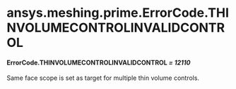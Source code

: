 <a id="ansys-meshing-prime-errorcode-thinvolumecontrolinvalidcontrol"></a>

# ansys.meshing.prime.ErrorCode.THINVOLUMECONTROLINVALIDCONTROL

<a id="ansys.meshing.prime.ErrorCode.THINVOLUMECONTROLINVALIDCONTROL"></a>

#### ErrorCode.THINVOLUMECONTROLINVALIDCONTROL *= 12110*

Same face scope is set as target for multiple thin volume controls.

<!-- !! processed by numpydoc !! -->

